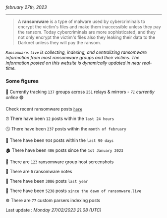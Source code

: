 _february 27th, 2023_

---

> A **ransomware** is a type of malware used by cybercriminals to encrypt the victim's files and make them inaccessible unless they pay the ransom. Today cybercriminals are more sophisticated, and they not only encrypt the victim's files also they leaking their data to the Darknet unless they will pay the ransom.


_`Ransomware.live` is collecting, indexing, and centralizing ransomware information from most ransomware groups and their victims. The information posted on this website is dynamically updated in near real-time._

### Some figures 

🔎 Currently tracking `137` groups across `251` relays & mirrors - _`71` currently online_ 🟢

Check recent ransomware posts [`here`](recentposts.md)


⏰ There have been `12` posts within the `last 24 hours`

🕓 There have been `237` posts within the `month of february`

📅 There have been `934` posts within the `last 90 days`

🏚 There have been `406` posts since the `1st January 2023`

📸 There are `123` ransomware group host screenshots

📝 There are `0` ransomware notes

🚀 There have been `3086` posts `last year`

🐣 There have been `5238` posts `since the dawn of ransomware.live`

⚙️ There are `77` custom parsers indexing posts



Last update : _Monday 27/02/2023 21.08 (UTC)_


